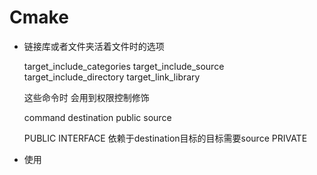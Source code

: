 # Cmake

- 链接库或者文件夹活着文件时的选项

    target_include_categories
    target_include_source
    target_include_directory
    target_link_library

    这些命令时 会用到权限控制修饰

    command destination public source

    PUBLIC 
    INTERFACE 依赖于destination目标的目标需要source
    PRIVATE


- 使用